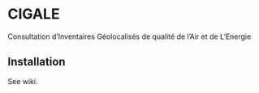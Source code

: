 # CIGALE 
Consultation d’Inventaires Géolocalisés de qualité de l’Air et de L’Energie

## Installation
See wiki.

